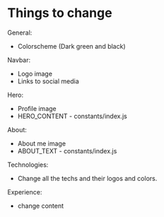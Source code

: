 # Things to change

General:
- Colorscheme (Dark green and black)

Navbar: 
- Logo image
- Links to social media

Hero:
- Profile image
- HERO_CONTENT - constants/index.js

About:
- About me image 
- ABOUT_TEXT - constants/index.js

Technologies:
- Change all the techs and their logos and colors.

Experience:
- change content
